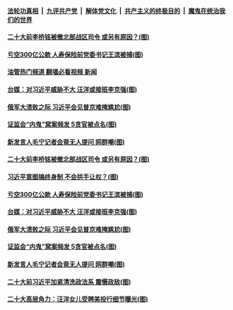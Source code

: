 ####  [法轮功真相](../../../../basic/blob/master/README.md?t=09140701) &nbsp;|&nbsp; [九评共产党](../../../../9ping.md/blob/master/README.md?t=09140701) &nbsp;|&nbsp; [解体党文化](../../../../jtdwh.md/blob/master/README.md?t=09140701)  &nbsp;|&nbsp; [共产主义的终极目的](../../../../gczydzjmd.md/blob/master/README.md?t=09140701) &nbsp;|&nbsp; [魔鬼在统治我们的世界](../../../../mgztzwmdsj.md/blob/master/README.md?t=09140701) 

#### [二十大前李桥铭被撤北部战区司令 或另有原因？(图)](../pages/p2/1016563.md?t=09140701) 

#### [亏空300亿公款 人寿保险前党委书记王滨被捕(图)](../pages/p2/1016595.md?t=09140701) 

#### [油管热门频道 翻墙必看视频 新闻](http://45.76.130.85:81/youtube.html?09140701)

#### [台媒：对习近平威胁不大 汪洋或接班李克强(图)](../pages/p2/1016586.md?t=09140701) 

#### [俄军大溃败之际 习近平会见普京难掩尴尬(图)](../pages/p2/1016481.md?t=09140701) 

#### [证监会“内鬼”窝案频发 5贪官被点名(图)](../pages/p2/1016502.md?t=09140701) 

#### [新发言人毛宁记者会竟无人提问 网群嘲(图)](../pages/p2/1016487.md?t=09140701) 


#### [二十大前李桥铭被撤北部战区司令 或另有原因？(图)](../pages/p2/1016563.md?t=09140701) 




#### [习近平意图搞终身制 不会拱手让权？(图)](../pages/p2/1016511.md?t=09140701) 

#### [亏空300亿公款 人寿保险前党委书记王滨被捕(图)](../pages/p2/1016595.md?t=09140701) 


#### [台媒：对习近平威胁不大 汪洋或接班李克强(图)](../pages/p2/1016586.md?t=09140701) 



#### [俄军大溃败之际 习近平会见普京难掩尴尬(图)](../pages/p2/1016481.md?t=09140701) 



#### [证监会“内鬼”窝案频发 5贪官被点名(图)](../pages/p2/1016502.md?t=09140701) 


#### [新发言人毛宁记者会竟无人提问 网群嘲(图)](../pages/p2/1016487.md?t=09140701) 


#### [二十大前习近平加紧清洗政法系 震慑政敌(图)](../pages/p2/1016441.md?t=09140701) 

#### [二十大高层角力：汪洋女儿受聘美投行细节曝光(图)](../pages/p2/1016432.md?t=09140701) 

<img src='http://gfw-breaker.win/goodnews/indexes/p2.md' width='0px' height='0px'/>

